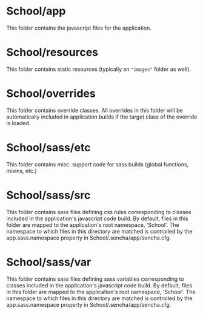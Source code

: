 # School/app

This folder contains the javascript files for the application.

# School/resources

This folder contains static resources (typically an `"images"` folder as well).

# School/overrides

This folder contains override classes. All overrides in this folder will be 
automatically included in application builds if the target class of the override
is loaded.

# School/sass/etc

This folder contains misc. support code for sass builds (global functions, 
mixins, etc.)

# School/sass/src

This folder contains sass files defining css rules corresponding to classes
included in the application's javascript code build.  By default, files in this 
folder are mapped to the application's root namespace, 'School'. The
namespace to which files in this directory are matched is controlled by the
app.sass.namespace property in School/.sencha/app/sencha.cfg. 

# School/sass/var

This folder contains sass files defining sass variables corresponding to classes
included in the application's javascript code build.  By default, files in this 
folder are mapped to the application's root namespace, 'School'. The
namespace to which files in this directory are matched is controlled by the
app.sass.namespace property in School/.sencha/app/sencha.cfg. 
